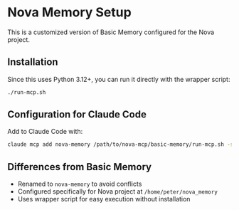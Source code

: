 # Nova Memory Setup

This is a customized version of Basic Memory configured for the Nova project.

## Installation

Since this uses Python 3.12+, you can run it directly with the wrapper script:

```bash
./run-mcp.sh
```

## Configuration for Claude Code

Add to Claude Code with:

```bash
claude mcp add nova-memory /path/to/nova-mcp/basic-memory/run-mcp.sh -s user
```

## Differences from Basic Memory

- Renamed to `nova-memory` to avoid conflicts
- Configured specifically for Nova project at `/home/peter/nova_memory`
- Uses wrapper script for easy execution without installation